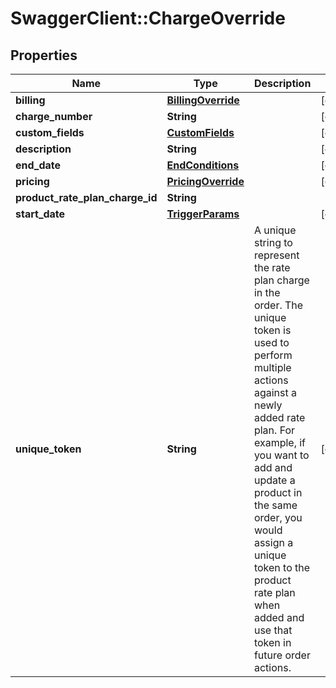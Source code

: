 # SwaggerClient::ChargeOverride

## Properties
Name | Type | Description | Notes
------------ | ------------- | ------------- | -------------
**billing** | [**BillingOverride**](BillingOverride.md) |  | [optional] 
**charge_number** | **String** |  | [optional] 
**custom_fields** | [**CustomFields**](CustomFields.md) |  | [optional] 
**description** | **String** |  | [optional] 
**end_date** | [**EndConditions**](EndConditions.md) |  | [optional] 
**pricing** | [**PricingOverride**](PricingOverride.md) |  | [optional] 
**product_rate_plan_charge_id** | **String** |  | 
**start_date** | [**TriggerParams**](TriggerParams.md) |  | [optional] 
**unique_token** | **String** | A unique string to represent the rate plan charge in the order. The unique token is used to perform multiple actions against a newly added rate plan. For example, if you want to add and update a product in the same order, you would assign a unique token to the product rate plan when added and use that token in future order actions. | [optional] 


